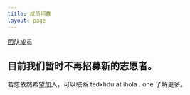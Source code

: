 ```yaml
---
title: 成员招募
layout: page
---
```


<p>
  <a href="/team/" class="hola-button hola-button-normal">团队成员</a>
</p>

## 目前我们暂时不再招募新的志愿者。

若您依然希望加入，可以联系 tedxhdu at ihola . one 了解更多。
